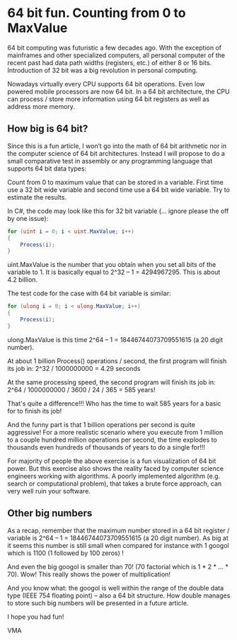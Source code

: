 64 bit fun. Counting from 0 to MaxValue
=======================================

64 bit computing was futuristic a few decades ago. With the exception of mainframes and other specialized computers, all personal computer of the recent past had data path widths (registers, etc.) of either 8 or 16 bits. Introduction of 32 bit was a big revolution in personal computing.

Nowadays virtually every CPU supports 64 bit operations. Even low powered mobile processors are now 64 bit. In a 64 bit architecture, the CPU can process / store more information using 64 bit registers as well as address more memory.

How big is 64 bit?
------------------

Since this is a fun article, I won’t go into the math of 64 bit arithmetic nor in the computer science of 64 bit architectures. Instead I will propose to do a small comparative test in assembly or any programming language that supports 64 bit data types:

Count from 0 to maximum value that can be stored in a variable. First time use a 32 bit wide variable and second time use a 64 bit wide variable. Try to estimate the results.

In C#, the code may look like this for 32 bit variable (... ignore please the off by one issue):

```csharp
for (uint i = 0; i < uint.MaxValue; i++)
{
    Process(i);
}
```

uint.MaxValue is the number that you obtain when you set all bits of the variable to 1. It is basically equal to 2^32 – 1 = 4294967295. This is about 4.2 billion.

The test code for the case with 64 bit variable is similar:

```csharp
for (ulong i = 0; i < ulong.MaxValue; i++)
{
    Process(i);
}
```

ulong.MaxValue is this time 2^64 – 1 = 18446744073709551615 (a 20 digit number).

At about 1 billion Process() operations / second, the first program will finish its job in: 
2^32 / 1000000000 = 4.29 seconds

At the same processing speed, the second program will finish its job in:
2^64 / 1000000000 / 3600 / 24 / 365 = 585 years! 

That's quite a difference!!! Who has the time to wait 585 years for a basic for to finish its job! 

And the funny part is that 1 billion operations per second is quite aggressive! For a more realistic scenario where you execute from 1 million to a couple hundred million operations per second, the time explodes to thousands even hundreds of thousands of years to do a single for!!!

For majority of people the above exercise is a fun visualization of 64 bit power. But this exercise also shows the reality faced by computer science engineers working with algorithms. A poorly implemented algorithm (e.g. search or computational problem), that takes a brute force approach, can very well ruin your software.

Other big numbers
-----------------

As a recap, remember that the maximum number stored in a 64 bit register / variable is 2^64 – 1 = 18446744073709551615 (a 20 digit number). As big at it seems this number is still small when compared for instance with 1 googol which is 1100 (1 followed by 100 zeros) !

And even the big googol is smaller than 70! (70 factorial which is 1 * 2 * … * 70). Wow! This really shows the power of multiplication!

And you know what: the googol is well within the range of the double data type (IEEE 754 floating point) – also a 64 bit structure. How double manages to store such big numbers will be presented in a future article.

I hope you had fun!

VMA
